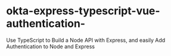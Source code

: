 # okta-express-typescript-vue-authentication-
Use TypeScript to Build a Node API with Express, and easily Add Authentication to Node and Express
